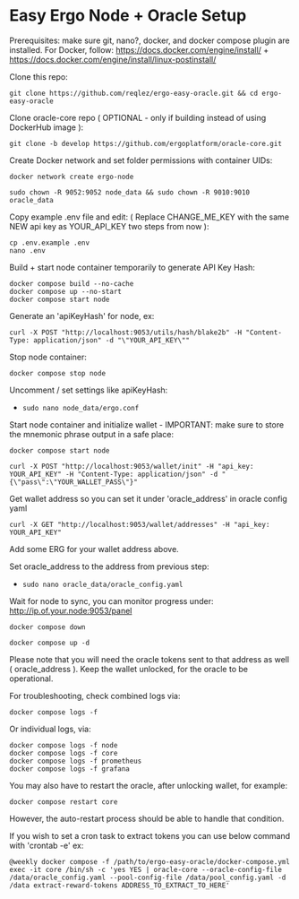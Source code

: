 # Easy Ergo Node + Oracle Setup

Prerequisites: make sure git, nano?, docker, and docker compose plugin are installed.
For Docker, follow: https://docs.docker.com/engine/install/  +  https://docs.docker.com/engine/install/linux-postinstall/

Clone this repo:

```console
git clone https://github.com/reqlez/ergo-easy-oracle.git && cd ergo-easy-oracle
```

Clone oracle-core repo ( OPTIONAL - only if building instead of using DockerHub image ):

```console
git clone -b develop https://github.com/ergoplatform/oracle-core.git
```

Create Docker network and set folder permissions with container UIDs:

```console
docker network create ergo-node
```

```console
sudo chown -R 9052:9052 node_data && sudo chown -R 9010:9010 oracle_data
```

Copy example .env file and edit:
( Replace CHANGE_ME_KEY with the same NEW api key as YOUR_API_KEY two steps from now ):

```console
cp .env.example .env
nano .env
```

Build + start node container temporarily to generate API Key Hash:

```console
docker compose build --no-cache
docker compose up --no-start
docker compose start node
```

Generate an 'apiKeyHash' for node, ex:

```console
curl -X POST "http://localhost:9053/utils/hash/blake2b" -H "Content-Type: application/json" -d "\"YOUR_API_KEY\""
```

Stop node container:

```console
docker compose stop node
```

Uncomment / set settings like apiKeyHash:

- `sudo nano node_data/ergo.conf`

Start node container and initialize wallet - IMPORTANT: make sure to store the mnemonic phrase output in a safe place:

```console
docker compose start node
```

```console
curl -X POST "http://localhost:9053/wallet/init" -H "api_key: YOUR_API_KEY" -H "Content-Type: application/json" -d "{\"pass\":\"YOUR_WALLET_PASS\"}"
```

Get wallet address so you can set it under 'oracle_address' in oracle config yaml

```console
curl -X GET "http://localhost:9053/wallet/addresses" -H "api_key: YOUR_API_KEY"
```

Add some ERG for your wallet address above.

Set oracle_address to the address from previous step:

- `sudo nano oracle_data/oracle_config.yaml`

Wait for node to sync, you can monitor progress under: http://ip.of.your.node:9053/panel

```console
docker compose down
```
```console
docker compose up -d
```

Please note that you will need the oracle tokens sent to that address as well ( oracle_address ).
Keep the wallet unlocked, for the oracle to be operational.

For troubleshooting, check combined logs via:

```console
docker compose logs -f
```

Or individual logs, via:

```console
docker compose logs -f node
docker compose logs -f core
docker compose logs -f prometheus
docker compose logs -f grafana
```

You may also have to restart the oracle, after unlocking wallet, for example:

```console
docker compose restart core
```
However, the auto-restart process should be able to handle that condition.

If you wish to set a cron task to extract tokens you can use below command with 'crontab -e' ex:

```console
@weekly docker compose -f /path/to/ergo-easy-oracle/docker-compose.yml exec -it core /bin/sh -c 'yes YES | oracle-core --oracle-config-file /data/oracle_config.yaml --pool-config-file /data/pool_config.yaml -d /data extract-reward-tokens ADDRESS_TO_EXTRACT_TO_HERE'
```
